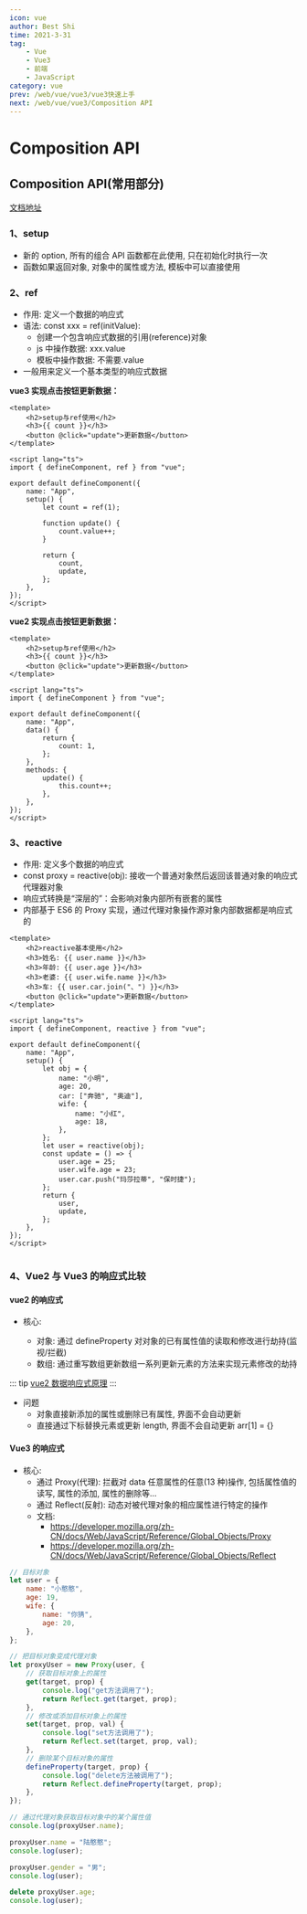 ```yaml
---
icon: vue
author: Best Shi
time: 2021-3-31
tag:
    - Vue
    - Vue3
    - 前端
    - JavaScript
category: vue
prev: /web/vue/vue3/vue3快速上手
next: /web/vue/vue3/Composition API
---
```


# Composition API

## Composition API(常用部分)

[文档地址](https://composition-api.vuejs.org/zh/api.html)

### 1、setup

-   新的 option, 所有的组合 API 函数都在此使用, 只在初始化时执行一次
-   函数如果返回对象, 对象中的属性或方法, 模板中可以直接使用

### 2、ref

-   作用: 定义一个数据的响应式
-   语法: const xxx = ref(initValue):
    -   创建一个包含响应式数据的引用(reference)对象
    -   js 中操作数据: xxx.value
    -   模板中操作数据: 不需要.value
-   一般用来定义一个基本类型的响应式数据

**vue3 实现点击按钮更新数据：**

```vue
<template>
    <h2>setup与ref使用</h2>
    <h3>{{ count }}</h3>
    <button @click="update">更新数据</button>
</template>

<script lang="ts">
import { defineComponent, ref } from "vue";

export default defineComponent({
    name: "App",
    setup() {
        let count = ref(1);

        function update() {
            count.value++;
        }

        return {
            count,
            update,
        };
    },
});
</script>
```

**vue2 实现点击按钮更新数据：**

```vue
<template>
    <h2>setup与ref使用</h2>
    <h3>{{ count }}</h3>
    <button @click="update">更新数据</button>
</template>

<script lang="ts">
import { defineComponent } from "vue";

export default defineComponent({
    name: "App",
    data() {
        return {
            count: 1,
        };
    },
    methods: {
        update() {
            this.count++;
        },
    },
});
</script>
```

### 3、reactive

-   作用: 定义多个数据的响应式
-   const proxy = reactive(obj): 接收一个普通对象然后返回该普通对象的响应式代理器对象
-   响应式转换是“深层的”：会影响对象内部所有嵌套的属性
-   内部基于 ES6 的 Proxy 实现，通过代理对象操作源对象内部数据都是响应式的

```vue
<template>
    <h2>reactive基本使用</h2>
    <h3>姓名: {{ user.name }}</h3>
    <h3>年龄: {{ user.age }}</h3>
    <h3>老婆: {{ user.wife.name }}</h3>
    <h3>车: {{ user.car.join("、") }}</h3>
    <button @click="update">更新数据</button>
</template>

<script lang="ts">
import { defineComponent, reactive } from "vue";

export default defineComponent({
    name: "App",
    setup() {
        let obj = {
            name: "小明",
            age: 20,
            car: ["奔驰", "奥迪"],
            wife: {
                name: "小红",
                age: 18,
            },
        };
        let user = reactive(obj);
        const update = () => {
            user.age = 25;
            user.wife.age = 23;
            user.car.push("玛莎拉蒂", "保时捷");
        };
        return {
            user,
            update,
        };
    },
});
</script>
```

<img :src="$withBase('/images/bestshi.com_2021-04-01_00-04-00.jpg')">

### 4、Vue2 与 Vue3 的响应式比较

#### vue2 的响应式

-   核心:

    -   对象: 通过 defineProperty 对对象的已有属性值的读取和修改进行劫持(监视/拦截)
    -   数组: 通过重写数组更新数组一系列更新元素的方法来实现元素修改的劫持

::: tip
[vue2 数据响应式原理](http://bestshi.gitee.io/blog/web/vue/reactive/%E5%8F%8C%E5%90%91%E6%95%B0%E6%8D%AE%E7%BB%91%E5%AE%9A/)
:::

-   问题
    -   对象直接新添加的属性或删除已有属性, 界面不会自动更新
    -   直接通过下标替换元素或更新 length, 界面不会自动更新 arr[1] = {}

#### Vue3 的响应式

-   核心:
    -   通过 Proxy(代理): 拦截对 data 任意属性的任意(13 种)操作, 包括属性值的读写, 属性的添加, 属性的删除等...
    -   通过 Reflect(反射): 动态对被代理对象的相应属性进行特定的操作
    -   文档:
        -   https://developer.mozilla.org/zh-CN/docs/Web/JavaScript/Reference/Global_Objects/Proxy
        -   https://developer.mozilla.org/zh-CN/docs/Web/JavaScript/Reference/Global_Objects/Reflect

```js
// 目标对象
let user = {
    name: "小憨憨",
    age: 19,
    wife: {
        name: "你猜",
        age: 20,
    },
};

// 把目标对象变成代理对象
let proxyUser = new Proxy(user, {
    // 获取目标对象上的属性
    get(target, prop) {
        console.log("get方法调用了");
        return Reflect.get(target, prop);
    },
    // 修改或添加目标对象上的属性
    set(target, prop, val) {
        console.log("set方法调用了");
        return Reflect.set(target, prop, val);
    },
    // 删除某个目标对象的属性
    defineProperty(target, prop) {
        console.log("delete方法被调用了");
        return Reflect.defineProperty(target, prop);
    },
});

// 通过代理对象获取目标对象中的某个属性值
console.log(proxyUser.name);

proxyUser.name = "陆憨憨";
console.log(user);

proxyUser.gender = "男";
console.log(user);

delete proxyUser.age;
console.log(user);
```

<img :src="$withBase('/images/bestshi.com_2021-04-01_01-36-43.jpg')">
